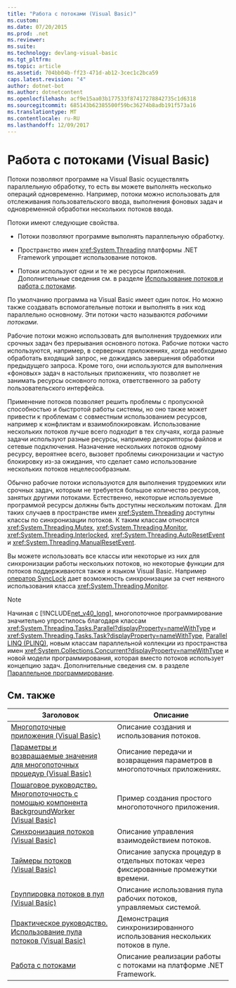 ```yaml
---
title: "Работа с потоками (Visual Basic)"
ms.custom: 
ms.date: 07/20/2015
ms.prod: .net
ms.reviewer: 
ms.suite: 
ms.technology: devlang-visual-basic
ms.tgt_pltfrm: 
ms.topic: article
ms.assetid: 704bb04b-ff23-471d-ab12-3cec1c2bca59
caps.latest.revision: "4"
author: dotnet-bot
ms.author: dotnetcontent
ms.openlocfilehash: acf9e15aa03b177533f87417278842735c1d6318
ms.sourcegitcommit: 685143b62385500f59bc36274b8adb191f573a16
ms.translationtype: MT
ms.contentlocale: ru-RU
ms.lasthandoff: 12/09/2017
---
```

# <a name="threading-visual-basic"></a>Работа с потоками (Visual Basic)
Потоки позволяют программе на Visual Basic осуществлять параллельную обработку, то есть вы можете выполнять несколько операций одновременно. Например, потоки можно использовать для отслеживания пользовательского ввода, выполнения фоновых задач и одновременной обработки нескольких потоков ввода.  
  
 Потоки имеют следующие свойства.  
  
-   Потоки позволяют программе выполнять параллельную обработку.  
  
-   Пространство имен <xref:System.Threading> платформы .NET Framework упрощает использование потоков.  
  
-   Потоки используют одни и те же ресурсы приложения. Дополнительные сведения см. в разделе [Использование потоков и работа с потоками](../../../../../docs/standard/threading/using-threads-and-threading.md).  
  
 По умолчанию программа на Visual Basic имеет один поток. Но можно также создавать вспомогательные потоки и выполнять в них код параллельно основному. Эти потоки часто называются *рабочими потоками*.  
  
 Рабочие потоки можно использовать для выполнения трудоемких или срочных задач без прерывания основного потока. Рабочие потоки часто используются, например, в серверных приложениях, когда необходимо обработать входящий запрос, не дожидаясь завершения обработки предыдущего запроса. Кроме того, они используются для выполнения «фоновых» задач в настольных приложениях, что позволяет не занимать ресурсы основного потока, ответственного за работу пользовательского интерфейса.  
  
 Применение потоков позволяет решить проблемы с пропускной способностью и быстротой работы системы, но оно также может привести к проблемам с совместным использованием ресурсов, например к конфликтам и взаимоблокировкам. Использование нескольких потоков лучше всего подходит в тех случаях, когда разные задачи используют разные ресурсы, например дескрипторы файлов и сетевые подключения. Назначение нескольких потоков одному ресурсу, вероятнее всего, вызовет проблемы синхронизации и частую блокировку из-за ожидания, что сделает само использование нескольких потоков нецелесообразным.  
  
 Обычно рабочие потоки используются для выполнения трудоемких или срочных задач, которым не требуется большое количество ресурсов, занятых другими потоками. Естественно, некоторые используемые программой ресурсы должны быть доступны нескольким потокам. Для таких случаев в пространстве имен <xref:System.Threading> доступны классы по синхронизации потоков. К таким классам относятся <xref:System.Threading.Mutex>, <xref:System.Threading.Monitor>, <xref:System.Threading.Interlocked>, <xref:System.Threading.AutoResetEvent> и <xref:System.Threading.ManualResetEvent>.  
  
 Вы можете использовать все классы или некоторые из них для синхронизации работы нескольких потоков, но некоторые функции для потоков поддерживаются также и языком Visual Basic. Например [оператор SyncLock](../../../../visual-basic/language-reference/statements/synclock-statement.md) дает возможность синхронизации за счет неявного использования класса <xref:System.Threading.Monitor>.  
  
> [!NOTE]
>  Начиная с [!INCLUDE[net_v40_long](~/includes/net-v40-long-md.md)], многопоточное программирование значительно упростилось благодаря классам <xref:System.Threading.Tasks.Parallel?displayProperty=nameWithType> и <xref:System.Threading.Tasks.Task?displayProperty=nameWithType>, [Parallel LINQ (PLINQ)](https://msdn.microsoft.com/library/dd460688), новым классам параллельной коллекции из пространства имен <xref:System.Collections.Concurrent?displayProperty=nameWithType> и новой модели программирования, которая вместо потоков использует концепцию задач. Дополнительные сведения см. в разделе [Параллельное программирование](../../../../../docs/standard/parallel-programming/index.md).  
  
## <a name="related-topics"></a>См. также  
  
|Заголовок|Описание|  
|-----------|-----------------|  
|[Многопоточные приложения (Visual Basic)](../../../../visual-basic/programming-guide/concepts/threading/multithreaded-applications.md)|Описание создания и использования потоков.|  
|[Параметры и возвращаемые значения для многопоточных процедур (Visual Basic)](../../../../visual-basic/programming-guide/concepts/threading/parameters-and-return-values-for-multithreaded-procedures.md)|Описание передачи и возвращения параметров в многопоточных приложениях.|  
|[Пошаговое руководство. Многопоточность с помощью компонента BackgroundWorker (Visual Basic)](../../../../visual-basic/programming-guide/concepts/threading/walkthrough-multithreading-with-the-backgroundworker-component.md)|Пример создания простого многопоточного приложения.|  
|[Синхронизация потоков (Visual Basic)](../../../../visual-basic/programming-guide/concepts/threading/thread-synchronization.md)|Описание управления взаимодействием потоков.|  
|[Таймеры потоков (Visual Basic)](../../../../visual-basic/programming-guide/concepts/threading/thread-timers.md)|Описание запуска процедур в отдельных потоках через фиксированные промежутки времени.|  
|[Группировка потоков в пул (Visual Basic)](../../../../visual-basic/programming-guide/concepts/threading/thread-pooling.md)|Описание использования пула рабочих потоков, управляемых системой.|  
|[Практическое руководство. Использование пула потоков (Visual Basic)](../../../../visual-basic/programming-guide/concepts/threading/how-to-use-a-thread-pool.md)|Демонстрация синхронизированного использования нескольких потоков в пуле.|  
|[Работа с потоками](../../../../../docs/standard/threading/index.md)|Описание реализации работы с потоками на платформе .NET Framework.|
